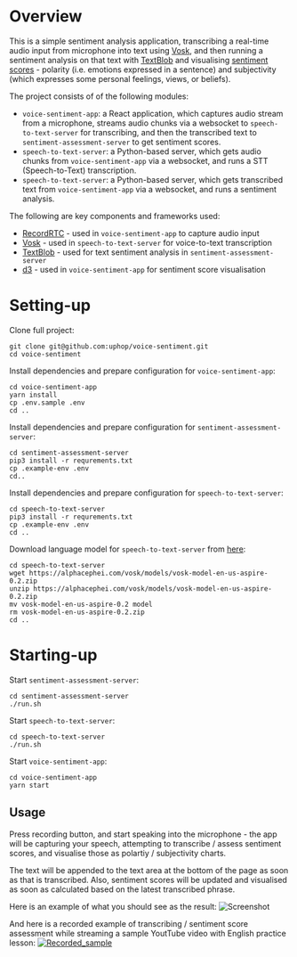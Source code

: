 # Overview

This is a simple sentiment analysis application, transcribing a real-time audio input from microphone into text using [Vosk](https://alphacephei.com/vosk/), and then running a sentiment analysis on that text with [TextBlob](https://textblob.readthedocs.io/en/dev/) and visualising [sentiment scores](https://www.quora.com/What-is-polarity-and-subjectivity-in-sentiment-analysis) - polarity (i.e. emotions expressed in a sentence) and subjectivity (which expresses some personal feelings, views, or beliefs).

The project consists of of the following modules:
* `voice-sentiment-app`: a React application, which captures audio stream from a microphone, streams audio chunks via a websocket to `speech-to-text-server` for transcribing, and then the transcribed text to `sentiment-assessment-server` to get sentiment scores.
* `speech-to-text-server`: a Python-based server, which gets audio chunks from `voice-sentiment-app` via a websocket, and runs a STT (Speech-to-Text) transcription.
* `speech-to-text-server`: a Python-based server, which gets transcribed text from `voice-sentiment-app` via a websocket, and runs a sentiment analysis.

The following are key components and frameworks used:
* [RecordRTC](https://recordrtc.org/) - used in `voice-sentiment-app` to capture audio input
* [Vosk](https://alphacephei.com/vosk/) - used in `speech-to-text-server` for voice-to-text transcription
* [TextBlob](https://textblob.readthedocs.io/en/dev/) - used for text sentiment analysis in `sentiment-assessment-server`
* [d3](https://d3js.org/) - used in `voice-sentiment-app` for sentiment score visualisation

# Setting-up
Clone full project:
```
git clone git@github.com:uphop/voice-sentiment.git
cd voice-sentiment
```

Install dependencies and prepare configuration for `voice-sentiment-app`:
```
cd voice-sentiment-app
yarn install
cp .env.sample .env
cd ..
```

Install dependencies and prepare configuration for `sentiment-assessment-server`:
```
cd sentiment-assessment-server
pip3 install -r requrements.txt
cp .example-env .env
cd..
```

Install dependencies and prepare configuration for `speech-to-text-server`:
```
cd speech-to-text-server
pip3 install -r requrements.txt
cp .example-env .env
cd ..
```

Download language model for `speech-to-text-server` from [here](https://alphacephei.com/vosk/models):
```
cd speech-to-text-server
wget https://alphacephei.com/vosk/models/vosk-model-en-us-aspire-0.2.zip
unzip https://alphacephei.com/vosk/models/vosk-model-en-us-aspire-0.2.zip
mv vosk-model-en-us-aspire-0.2 model
rm vosk-model-en-us-aspire-0.2.zip
cd ..
```

# Starting-up

Start `sentiment-assessment-server`:
```
cd sentiment-assessment-server
./run.sh
```

Start `speech-to-text-server`:
```
cd speech-to-text-server
./run.sh
```

Start `voice-sentiment-app`:
```
cd voice-sentiment-app
yarn start
```

## Usage

Press recording button, and start speaking into the microphone - the app will be capturing your speech, attempting to transcribe / assess sentiment scores, and visualise those as polartiy / subjectivity charts.

The text will be appended to the text area at the bottom of the page as soon as that is transcribed. Also, sentiment scores will be updated and visualised as soon as calculated based on the latest transcribed phrase.

Here is an example of what you should see as the result:
![Screenshot](https://user-images.githubusercontent.com/74451637/102792387-1c6b5280-43b1-11eb-8dab-590c59007117.png)

And here is a recorded example of transcribing / sentiment score assessment while streaming a sample YoutTube video with English practice lesson:
[![Recorded_sample](http://img.youtube.com/vi/4XegsEG1NUU/0.jpg)](http://www.youtube.com/watch?v=4XegsEG1NUU "Voice Sentiment example")



